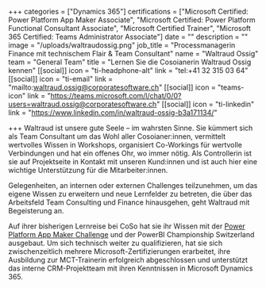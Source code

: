 +++
categories = ["Dynamics 365"]
certifications = ["Microsoft Certified: Power Platform App Maker Associate", "Microsoft Certified: Power Platform Functional Consultant Associate", "Microsoft Certified Trainer", "Microsoft 365 Certified: Teams Administrator Associate"]
date = ""
description = ""
image = "/uploads/waltraudossig.png"
job_title = "Processmanagerin Finance mit technischem Flair & Team Consultant"
name = "Waltraud Ossig"
team = "General Team"
title = "Lernen Sie die Cosoianerin Waltraud Ossig kennen"
[[social]]
icon = "ti-headphone-alt"
link = "tel:+41 32 315 03 64"
[[social]]
icon = "ti-email"
link = "mailto:waltraud.ossig@corporatesoftware.ch"
[[social]]
icon = "teams-icon"
link = "https://teams.microsoft.com/l/chat/0/0?users=waltraud.ossig@corporatesoftware.ch"
[[social]]
icon = "ti-linkedin"
link = "https://www.linkedin.com/in/waltraud-ossig-b3a171134/"

+++
Waltraud ist unsere gute Seele – im wahrsten Sinne. Sie kümmert sich als Team Consultant um das Wohl aller Cosoianer:innen, vermittelt wertvolles Wissen in Workshops, organisiert Co-Workings für wertvolle Verbindungen und hat ein offenes Ohr, wo immer nötig. Als Controllerin ist sie auf Projektseite in Kontakt mit unseren Kund:innen und ist auch hier eine wichtige Unterstützung für die Mitarbeiter:innen.

Gelegenheiten, an internen oder externen Challenges teilzunehmen, um das eigene Wissen zu erweitern und neue Lernfelder zu betreten, die über das Arbeitsfeld Team Consulting und Finance hinausgehen, geht Waltraud mit Begeisterung an. 

Auf ihrer bisherigen Lernreise bei CoSo hat sie ihr Wissen mit der [Power Platform App Maker Challenge](https://docs.microsoft.com/en-us/learn/challenges?id=39fc2a74-9bae-4ce4-b190-1449ee76207d&WT.mc_id=cloudskillschallenge_39fc2a74-9bae-4ce4-b190-1449ee76207d "Mehr erfahren über die Challenge") und der PowerBI Championship Switzerland ausgebaut. Um sich technisch weiter zu qualifizieren, hat sie sich zwischenzeitlich mehrere Microsoft-Zertifizierungen erarbeitet, ihre Ausbildung zur MCT-Trainerin erfolgreich abgeschlossen und unterstützt das interne CRM-Projektteam mit ihren Kenntnissen in Microsoft Dynamics 365.